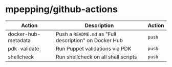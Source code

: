 # mpepping/github-actions

| Action              | Description                                            | Action |
|---------------------|--------------------------------------------------------|--------|
| docker-hub-metadata | Push a `README.md` as "Full description" on Docker Hub | `push` |
| pdk-validate        | Run Puppet validations via PDK                         | `push` |
| shellcheck          | Run shellcheck on all shell scripts                    | `push` |
